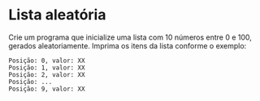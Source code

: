 # Lista aleatória

Crie um programa que inicialize uma lista com 10 números entre 0 e 100, gerados aleatoriamente. Imprima os itens da
lista conforme o exemplo:

```
Posição: 0, valor: XX  
Posição: 1, valor: XX  
Posição: 2, valor: XX  
Posição: ...  
Posição: 9, valor: XX
```